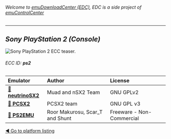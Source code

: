 ###### Welcome to [emuDownloadCenter (EDC)](https://github.com/PhoenixInteractiveNL/emuDownloadCenter/wiki/), EDC is a side project of [emuControlCenter](https://github.com/PhoenixInteractiveNL/emuControlCenter/wiki/)
***
## _Sony PlayStation 2 (Console)_
![](https://raw.githubusercontent.com/wiki/PhoenixInteractiveNL/emuDownloadCenter/images_platform/ecc_ps2_teaser.png "Sony PlayStation 2 ECC teaser.")
###### ECC ID: **ps2**

| Emulator   | Author      | License     |
|:-----------|:------------|:------------|
| [:file_folder: **neutrinoSX2**](https://github.com/PhoenixInteractiveNL/emuDownloadCenter/wiki/Emulator-neutrinosx2#menu) | Muad and nSX2 Team | GNU GPLv2 |
| [:file_folder: **PCSX2**](https://github.com/PhoenixInteractiveNL/emuDownloadCenter/wiki/Emulator-pcsx2#menu) | PCSX2 team | GNU GPL v3 |
| [:file_folder: **PS2EMU**](https://github.com/PhoenixInteractiveNL/emuDownloadCenter/wiki/Emulator-ps2emu#menu) | Roor Makurosu, Scar_T and Shunt | Freeware - Non-Commercial |

[:arrow_backward: Go to platform listing](https://github.com/PhoenixInteractiveNL/emuDownloadCenter/wiki/EDC-Platform-List)
